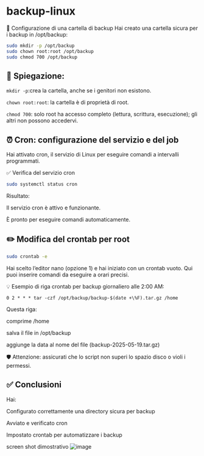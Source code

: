 # backup-linux

📂 Configurazione di una cartella di backup
Hai creato una cartella sicura per i backup in /opt/backup:

```bash
sudo mkdir -p /opt/backup
sudo chown root:root /opt/backup
sudo chmod 700 /opt/backup
```

## 📌 Spiegazione:


`mkdir -p`:crea la cartella, anche se i genitori non esistono.

`chown root:root`: la cartella è di proprietà di root.

`chmod 700`: solo root ha accesso completo (lettura, scrittura, esecuzione); gli altri non possono accedervi.

## ⏰ Cron: configurazione del servizio e del job
Hai attivato cron, il servizio di Linux per eseguire comandi a intervalli programmati.

✅ Verifica del servizio cron

```bash 
sudo systemctl status cron
```
Risultato:

Il servizio cron è attivo e funzionante.

È pronto per eseguire comandi automaticamente.

## ✏️ Modifica del crontab per root

```bash
sudo crontab -e
```
Hai scelto l’editor nano (opzione 1) e hai iniziato con un crontab vuoto. Qui puoi inserire comandi da eseguire a orari precisi.

💡 Esempio di riga crontab per backup giornaliero alle 2:00 AM:


```
0 2 * * * tar -czf /opt/backup/backup-$(date +\%F).tar.gz /home
```
Questa riga:

comprime /home

salva il file in /opt/backup

aggiunge la data al nome del file (backup-2025-05-19.tar.gz)

🛡️ Attenzione: assicurati che lo script non superi lo spazio disco o violi i permessi.



## ✅ Conclusioni
Hai:

Configurato correttamente una directory sicura per backup
 
Avviato e verificato cron

Impostato crontab per automatizzare i backup



screen shot dimostrativo
![image](https://github.com/user-attachments/assets/07f35c37-83e5-42b4-83f4-912c2adcd4c7)

